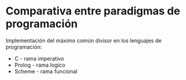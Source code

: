 # Comparativa entre paradigmas de programación

Implementación del máximo común divisor en los lenguajes de programación:

  * C            - rama imperativo
  * Prolog       - rama logico
  * Scheme       - rama funcional

